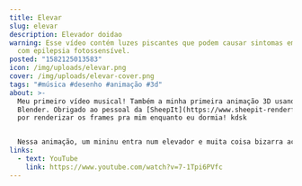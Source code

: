 ```yaml
---
title: Elevar
slug: elevar
description: Elevador doidao
warning: Esse vídeo contém luzes piscantes que podem causar sintomas em pessoas
  com epilepsia fotossensível.
posted: "1582125013583"
icon: /img/uploads/elevar.png
cover: /img/uploads/elevar-cover.png
tags: "#música #desenho #animação #3d"
about: >-
  Meu primeiro vídeo musical! Também a minha primeira animação 3D usando
  Blender. Obrigado ao pessoal da [SheepIt](https://www.sheepit-renderfarm.com/)
  por renderizar os frames pra mim enquanto eu dormia! kdsk


  Nessa animação, um mininu entra num elevador e muita coisa bizarra acontece.
links:
  - text: YouTube
    link: https://www.youtube.com/watch?v=7-1Tpi6PVfc
---
```

<vid-yt url="https://www.youtube.com/watch?v=7-1Tpi6PVfc"></vid-yt>